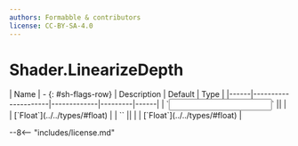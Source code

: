 ```yaml
---
authors: Formabble & contributors
license: CC-BY-SA-4.0
---
```



# Shader.LinearizeDepth

<div class="sh-parameters" markdown="1">
| Name | - {: #sh-flags-row} | Description | Default | Type |
|------|---------------------|-------------|---------|------|
| `<input>` || | | [`Float`](../../types/#float) |
| `<output>` || | | [`Float`](../../types/#float) |

</div>



--8<-- "includes/license.md"

